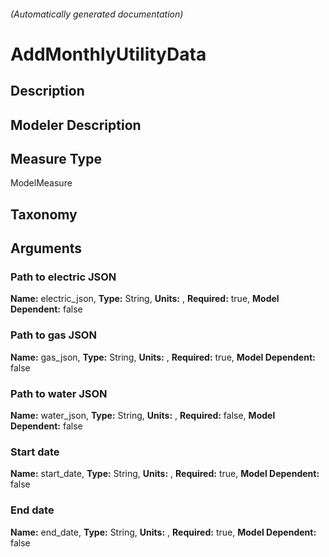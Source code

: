 

###### (Automatically generated documentation)

# AddMonthlyUtilityData

## Description


## Modeler Description


## Measure Type
ModelMeasure

## Taxonomy


## Arguments


### Path to electric JSON

**Name:** electric_json,
**Type:** String,
**Units:** ,
**Required:** true,
**Model Dependent:** false

### Path to gas JSON

**Name:** gas_json,
**Type:** String,
**Units:** ,
**Required:** true,
**Model Dependent:** false

### Path to water JSON

**Name:** water_json,
**Type:** String,
**Units:** ,
**Required:** false,
**Model Dependent:** false

### Start date

**Name:** start_date,
**Type:** String,
**Units:** ,
**Required:** true,
**Model Dependent:** false

### End date

**Name:** end_date,
**Type:** String,
**Units:** ,
**Required:** true,
**Model Dependent:** false





